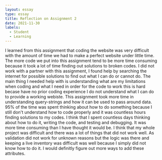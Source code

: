 ```yaml
---
layout: essay
type: essay
title: Reflection on Assignment 2 
date: 2021-11-30
labels:
  - Student
  - Learning
---
```


I learned from this assignment that coding the website was very difficult with the amount of time we had to make a perfect website under little time. The more code we put into this assignment tend to be more time consuming because it took a lot of time finding out solutions to broken codes. I did not work with a partner with this assignment, I found help by searching the internet for possible solutions to find out what I can do or cannot do. The main thing I needed help with is understanding what are my limitations when coding and what I need in order for the code to work this is hard becase have no prior coding experience I do not understand what I can do to provide a working webiste. This assignment took more time in understanding query-strings and how it can be used to pass around data. 95% of the time was spent thinking about how to do something because I still don't understand how to code properly and it was countless hours finding solutions to my codes. I think that I spent countless days thinking about how to do it, writing the code, and testing and debugging. It was more time consuming than I have thought it would be. I think that my whole project was difficult and there was a lot of things that did not work well. As validation did not work for unknown reasons but the logic was there and keeping a live inventory was difficult was well because I simply did not know how to do it. I would definitly figure out more ways to add these attributes.